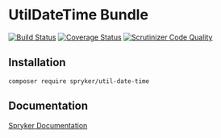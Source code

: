 # UtilDateTime Bundle
[![Build Status](https://travis-ci.org/spryker/UtilDateTime.svg)](https://travis-ci.org/spryker/UtilDateTime)
[![Coverage Status](https://coveralls.io/repos/github/spryker/UtilDateTime/badge.svg)](https://coveralls.io/github/spryker/UtilDateTime)
[![Scrutinizer Code Quality](https://scrutinizer-ci.com/g/spryker/UtilDateTime/badges/quality-score.png?b=master)](https://scrutinizer-ci.com/g/spryker/UtilDateTime/?branch=master)

## Installation

```
composer require spryker/util-date-time
```

## Documentation

[Spryker Documentation](http://spryker.github.io)
